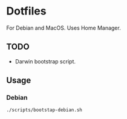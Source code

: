 # Dotfiles

For Debian and MacOS. Uses Home Manager.

## TODO

- Darwin bootstrap script.

## Usage

### Debian

```sh
./scripts/bootstap-debian.sh
```

